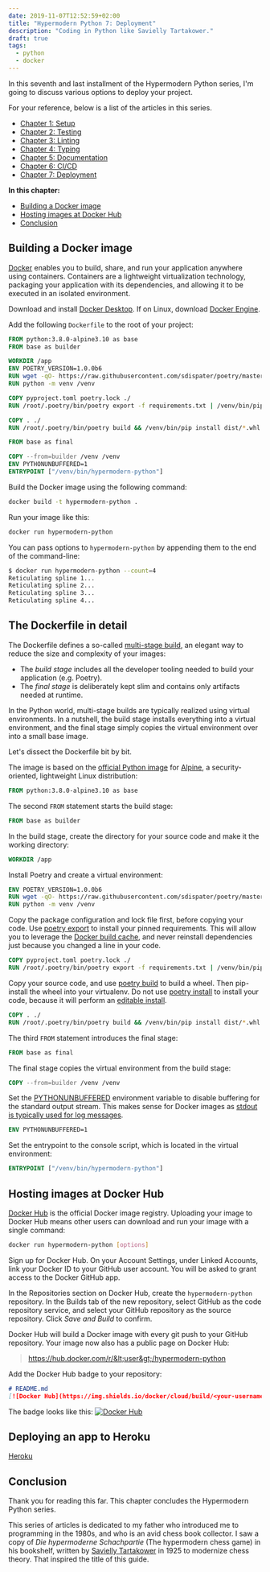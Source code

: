 ```yaml
--- 
date: 2019-11-07T12:52:59+02:00
title: "Hypermodern Python 7: Deployment"
description: "Coding in Python like Savielly Tartakower."
draft: true
tags:
  - python
  - docker
---
```


In this seventh and last installment of the Hypermodern Python series, I'm going
to discuss various options to deploy your project.

For your reference, below is a list of the articles in this series.

- [Chapter 1: Setup](../hypermodern-python-01-setup)
- [Chapter 2: Testing](../hypermodern-python-02-testing)
- [Chapter 3: Linting](../hypermodern-python-03-linting)
- [Chapter 4: Typing](../hypermodern-python-04-typing)
- [Chapter 5: Documentation](../hypermodern-python-05-documentation)
- [Chapter 6: CI/CD](../hypermodern-python-06-ci-cd)
- [Chapter 7: Deployment](../hypermodern-python-07-deployment)

<!-- markdown-toc start - Don't edit this section. Run M-x markdown-toc-refresh-toc -->
**In this chapter:**

- [Building a Docker image](#building-a-docker-image)
- [Hosting images at Docker Hub](#hosting-images-at-docker-hub)
- [Conclusion](#conclusion)

<!-- markdown-toc end -->

## Building a Docker image

[Docker](https://www.docker.com/) enables you to build, share, and run your
application anywhere using containers. Containers are a lightweight
virtualization technology, packaging your application with its dependencies, and
allowing it to be executed in an isolated environment.

Download and install [Docker Desktop](https://docker.com/get-started). If on
Linux, download [Docker
Engine](https://hub.docker.com/search?type=edition&offering=community).

Add the following `Dockerfile` to the root of your project:

```Dockerfile
FROM python:3.8.0-alpine3.10 as base
FROM base as builder

WORKDIR /app
ENV POETRY_VERSION=1.0.0b6
RUN wget -qO- https://raw.githubusercontent.com/sdispater/poetry/master/get-poetry.py | python
RUN python -m venv /venv

COPY pyproject.toml poetry.lock ./
RUN /root/.poetry/bin/poetry export -f requirements.txt | /venv/bin/pip install -r /dev/stdin

COPY . ./
RUN /root/.poetry/bin/poetry build && /venv/bin/pip install dist/*.whl

FROM base as final

COPY --from=builder /venv /venv
ENV PYTHONUNBUFFERED=1
ENTRYPOINT ["/venv/bin/hypermodern-python"]
```

Build the Docker image using the following command:

```sh
docker build -t hypermodern-python .
```

Run your image like this:

```sh
docker run hypermodern-python
```

You can pass options to `hypermodern-python` by appending them to the end of the
command-line:

```sh
$ docker run hypermodern-python --count=4
Reticulating spline 1...
Reticulating spline 2...
Reticulating spline 3...
Reticulating spline 4...
```

## The Dockerfile in detail

The Dockerfile defines a so-called [multi-stage
build](https://docs.docker.com/develop/develop-images/multistage-build/), an
elegant way to reduce the size and complexity of your images:

- The *build stage* includes all the developer tooling needed to build your
  application (e.g. Poetry).
- The *final stage* is deliberately kept slim and contains only artifacts needed
  at runtime.

In the Python world, multi-stage builds are typically realized using virtual
environments. In a nutshell, the build stage installs everything into a virtual
environment, and the final stage simply copies the virtual environment over into
a small base image.

Let's dissect the Dockerfile bit by bit.

The image is based on the [official Python
image](https://hub.docker.com/_/python) for [Alpine](https://alpinelinux.org/),
a security-oriented, lightweight Linux distribution:

```Dockerfile
FROM python:3.8.0-alpine3.10 as base
```

The second `FROM` statement starts the build stage:

```Dockerfile
FROM base as builder
```

In the build stage, create the directory for your source code and make it the
working directory:

```Dockerfile
WORKDIR /app
```

Install Poetry and create a virtual environment:

```Dockerfile
ENV POETRY_VERSION=1.0.0b6
RUN wget -qO- https://raw.githubusercontent.com/sdispater/poetry/master/get-poetry.py | python
RUN python -m venv /venv
```

Copy the package configuration and lock file first, before copying your code.
Use [poetry export](https://poetry.eustace.io/docs/cli/#export) to install your
pinned requirements. This will allow you to leverage the [Docker build
cache](https://docs.docker.com/develop/develop-images/dockerfile_best-practices/#leverage-build-cache),
and never reinstall dependencies just because you changed a line in your code.

```Dockerfile
COPY pyproject.toml poetry.lock ./
RUN /root/.poetry/bin/poetry export -f requirements.txt | /venv/bin/pip install -r /dev/stdin
```

Copy your source code, and use [poetry
build](https://poetry.eustace.io/docs/cli/#build) to build a wheel. Then
pip-install the wheel into your virtualenv. Do not use [poetry
install](https://poetry.eustace.io/docs/cli/#install) to install your code,
because it will perform an [editable
install](https://pip.pypa.io/en/stable/reference/pip_install/#editable-installs).

```Dockerfile
COPY . ./
RUN /root/.poetry/bin/poetry build && /venv/bin/pip install dist/*.whl
```

The third `FROM` statement introduces the final stage:

```Dockerfile
FROM base as final
```

The final stage copies the virtual environment from the build stage:

```Dockerfile
COPY --from=builder /venv /venv
```

Set the
[PYTHONUNBUFFERED](https://docs.python.org/3/using/cmdline.html#envvar-PYTHONUNBUFFERED)
environment variable to disable buffering for the standard output stream. This
makes sense for Docker images as [stdout is typically used for log
messages](https://12factor.net/logs).

```Dockerfile
ENV PYTHONUNBUFFERED=1
```

Set the entrypoint to the console script, which is located in the virtual
environment:

```Dockerfile
ENTRYPOINT ["/venv/bin/hypermodern-python"]
```

## Hosting images at Docker Hub

[Docker Hub](https://hub.docker.com/) is the official Docker image registry.
Uploading your image to Docker Hub means other users can download and run your
image with a single command:

```sh
docker run hypermodern-python [options]
```

Sign up for Docker Hub. On your Account Settings, under Linked Accounts, link
your Docker ID to your GitHub user account. You will be asked to grant access to
the Docker GitHub app.

In the Repositories section on Docker Hub, create the `hypermodern-python`
repository. In the Builds tab of the new repository, select GitHub as the code
repository service, and select your GitHub repository as the source repository.
Click *Save and Build* to confirm.

Docker Hub will build a Docker image with every git push to your GitHub
repository. Your image now also has a public page on Docker Hub:

> https://hub.docker.com/r/&lt;user&gt;/hypermodern-python

Add the Docker Hub badge to your repository:

```markdown
# README.md
[![Docker Hub](https://img.shields.io/docker/cloud/build/<your-username>/hypermodern-python.svg)](https://hub.docker.com/r/<your-username>/hypermodern-python)
```

The badge looks like this: [![Docker
Hub](https://img.shields.io/docker/cloud/build/cjolowicz/hypermodern-python.svg)](https://hub.docker.com/r/cjolowicz/hypermodern-python)

## Deploying an app to Heroku

[Heroku](https://heroku.com/)

## Conclusion

Thank you for reading this far. This chapter concludes the Hypermodern Python
series.

This series of articles is dedicated to my father who introduced me to
programming in the 1980s, and who is an avid chess book collector. I saw a copy
of *Die hypermoderne Schachpartie* (The hypermodern chess game) in his
bookshelf, written by [Savielly
Tartakower](https://en.wikipedia.org/wiki/Savielly_Tartakower) in 1925 to
modernize chess theory. That inspired the title of this guide.

<!--
{{< figure src="http://www.vintagecomputer.net/ctc/3300/CTC_DataPoint-3300_pic3.jpg" caption="Fun fact: Consoles have supported dark mode since 1969, exactly half a century before iOS 13." alt="DataPoint 3300 (1969)" link="https://www.youtube.com/watch?v=dEGlKpIBujc" width="80%" class="centered" >}}
-->

